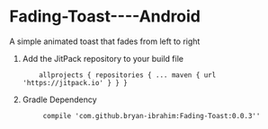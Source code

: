 # Fading-Toast----Android
A simple animated toast that fades from left to right


1. Add the JitPack repository to your build file

           allprojects { repositories { ... maven { url 'https://jitpack.io' } } }

2. Gradle Dependency

            compile 'com.github.bryan-ibrahim:Fading-Toast:0.0.3''
